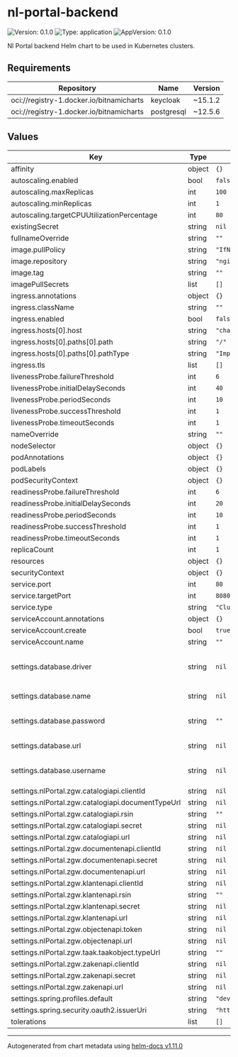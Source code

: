 # nl-portal-backend

![Version: 0.1.0](https://img.shields.io/badge/Version-0.1.0-informational?style=flat-square) ![Type: application](https://img.shields.io/badge/Type-application-informational?style=flat-square) ![AppVersion: 0.1.0](https://img.shields.io/badge/AppVersion-0.1.0-informational?style=flat-square)

Nl Portal backend Helm chart to be used in Kubernetes clusters.

## Requirements

| Repository | Name | Version |
|------------|------|---------|
| oci://registry-1.docker.io/bitnamicharts | keycloak | ~15.1.2 |
| oci://registry-1.docker.io/bitnamicharts | postgresql | ~12.5.6 |

## Values

| Key | Type | Default | Description |
|-----|------|---------|-------------|
| affinity | object | `{}` |  |
| autoscaling.enabled | bool | `false` |  |
| autoscaling.maxReplicas | int | `100` |  |
| autoscaling.minReplicas | int | `1` |  |
| autoscaling.targetCPUUtilizationPercentage | int | `80` |  |
| existingSecret | string | `nil` |  |
| fullnameOverride | string | `""` |  |
| image.pullPolicy | string | `"IfNotPresent"` |  |
| image.repository | string | `"nginx"` |  |
| image.tag | string | `""` |  |
| imagePullSecrets | list | `[]` |  |
| ingress.annotations | object | `{}` |  |
| ingress.className | string | `""` |  |
| ingress.enabled | bool | `false` |  |
| ingress.hosts[0].host | string | `"chart-example.local"` |  |
| ingress.hosts[0].paths[0].path | string | `"/"` |  |
| ingress.hosts[0].paths[0].pathType | string | `"ImplementationSpecific"` |  |
| ingress.tls | list | `[]` |  |
| livenessProbe.failureThreshold | int | `6` |  |
| livenessProbe.initialDelaySeconds | int | `40` |  |
| livenessProbe.periodSeconds | int | `10` |  |
| livenessProbe.successThreshold | int | `1` |  |
| livenessProbe.timeoutSeconds | int | `1` |  |
| nameOverride | string | `""` |  |
| nodeSelector | object | `{}` |  |
| podAnnotations | object | `{}` |  |
| podLabels | object | `{}` |  |
| podSecurityContext | object | `{}` |  |
| readinessProbe.failureThreshold | int | `6` |  |
| readinessProbe.initialDelaySeconds | int | `20` |  |
| readinessProbe.periodSeconds | int | `10` |  |
| readinessProbe.successThreshold | int | `1` |  |
| readinessProbe.timeoutSeconds | int | `1` |  |
| replicaCount | int | `1` |  |
| resources | object | `{}` |  |
| securityContext | object | `{}` |  |
| service.port | int | `80` |  |
| service.targetPort | int | `8080` |  |
| service.type | string | `"ClusterIP"` |  |
| serviceAccount.annotations | object | `{}` |  |
| serviceAccount.create | bool | `true` |  |
| serviceAccount.name | string | `""` |  |
| settings.database.driver | string | `nil` | Driver Class name of the database |
| settings.database.name | string | `nil` | Database name |
| settings.database.password | string | `""` | Password for the database |
| settings.database.url | string | `nil` | Database hostname |
| settings.database.username | string | `nil` | Username for the database |
| settings.nlPortal.zgw.catalogiapi.clientId | string | `nil` |  |
| settings.nlPortal.zgw.catalogiapi.documentTypeUrl | string | `nil` |  |
| settings.nlPortal.zgw.catalogiapi.rsin | string | `""` |  |
| settings.nlPortal.zgw.catalogiapi.secret | string | `nil` |  |
| settings.nlPortal.zgw.catalogiapi.url | string | `nil` |  |
| settings.nlPortal.zgw.documentenapi.clientId | string | `nil` |  |
| settings.nlPortal.zgw.documentenapi.secret | string | `nil` |  |
| settings.nlPortal.zgw.documentenapi.url | string | `nil` |  |
| settings.nlPortal.zgw.klantenapi.clientId | string | `nil` |  |
| settings.nlPortal.zgw.klantenapi.rsin | string | `""` |  |
| settings.nlPortal.zgw.klantenapi.secret | string | `nil` |  |
| settings.nlPortal.zgw.klantenapi.url | string | `nil` |  |
| settings.nlPortal.zgw.objectenapi.token | string | `nil` |  |
| settings.nlPortal.zgw.objectenapi.url | string | `nil` |  |
| settings.nlPortal.zgw.taak.taakobject.typeUrl | string | `""` |  |
| settings.nlPortal.zgw.zakenapi.clientId | string | `nil` |  |
| settings.nlPortal.zgw.zakenapi.secret | string | `nil` |  |
| settings.nlPortal.zgw.zakenapi.url | string | `nil` |  |
| settings.spring.profiles.default | string | `"dev"` |  |
| settings.spring.security.oauth2.issuerUri | string | `"http://localhost:8082/auth/realms/master"` |  |
| tolerations | list | `[]` |  |

----------------------------------------------
Autogenerated from chart metadata using [helm-docs v1.11.0](https://github.com/norwoodj/helm-docs/releases/v1.11.0)
